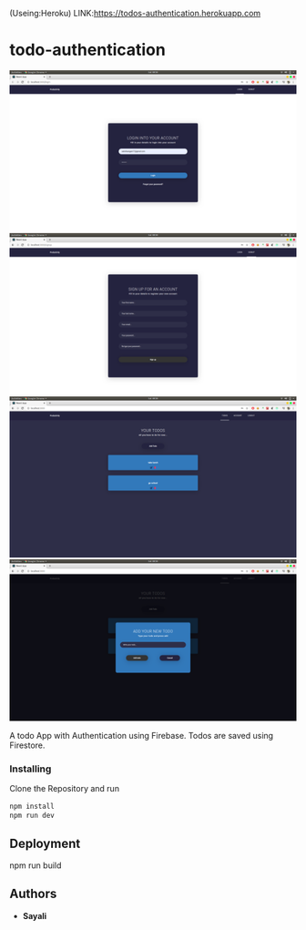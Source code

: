 
(Useing:Heroku)
LINK:https://todos-authentication.herokuapp.com



# todo-authentication
![Thumbnail](1.png)
![Thumbnail2](2.png)
![Thumbnail3](3.png)
![Thumbnail3](4.png)

A todo App with Authentication using Firebase. Todos are saved using Firestore.

### Installing

Clone the Repository and run

```
npm install
npm run dev
```

## Deployment
npm run build


## Authors

- **Sayali** 
